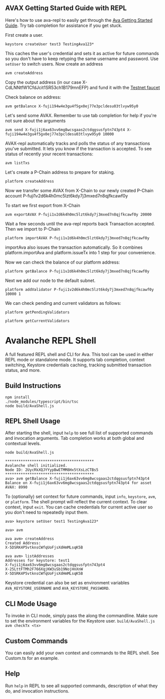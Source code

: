 ## AVAX Getting Started Guide with REPL
Here's how to use ava-repl to easily get through the [Ava Getting Started Guide](https://docs.avax.network/v1.0/en/quickstart/ava-getting-started/). Try tab completion for assistance if you get stuck.

First create a user.
```
keystore createUser test3 TestingAva123*
```

This caches the user's credential and sets it as active for future commands so you don't have to keep retyping the same username and password. Use `setUser` to switch users. Now create an address
```
avm createAddress
```

Copy the output address (in our case X-CdLNNtfW1CfdJcit1SR53ch1B179mnEFP) and fund it with the [Testnet faucet](https://faucet.avax.network/)

Check balance on address:
```
avm getBalance X-fuji194w4e3gu4f5gx0ej77e3pcldesu03tlvyw95y0
``` 
Let's send some AVAX. Remember to use tab completion for help if you're not sure about the arguments
```
avm send X-fuji1j6ax63vv6mg8wcsgaas2ctdqgsusfptn743pt4 X-fuji194w4e3gu4f5gx0ej77e3pcldesu03tlvyw95y0 10000
```
AVAX-repl automatically tracks and polls the status of any transactions you've submitted. It lets you know if the transaction is accepted. To see status of recently your recent transactions:
```
avm listTxs
```

Let's create a P-Chain address to prepare for staking.
```
platform createAddress
```
Now we transfer some AVAX from X-Chain to our newly created P-Chain account P-fuji1v2d6k4h0mc5lzt6kdy7j3mxed7n8qjfkcawf0y

To start we first export from X-Chain
```
avm exportAVAX P-fuji1v2d6k4h0mc5lzt6kdy7j3mxed7n8qjfkcawf0y 20000
```

Wait a few seconds until the ava-repl reports back Transaction accepted. Then we import to P-Chain
```
platform importAVAX P-fuji1v2d6k4h0mc5lzt6kdy7j3mxed7n8qjfkcawf0y
```

importAva also issues the transaction automatically. So it combines platform.importAva and platform.issueTx into 1 step for your convenience.

Now we can check the balance of our platform address:
```
platform getBalance P-fuji1v2d6k4h0mc5lzt6kdy7j3mxed7n8qjfkcawf0y
```

Next we add our node to the default subnet. 
```
platform addValidator P-fuji1v2d6k4h0mc5lzt6kdy7j3mxed7n8qjfkcawf0y 10000 1
```

We can check pending and current validators as follows:
```
platform getPendingValidators
```

```
platform getCurrentValidators
```

# Avalanche REPL Shell

A full featured REPL shell and CLI for Ava. This tool can be used in either REPL mode or standalone mode. 
It supports tab completion, context switching, Keystore credentials caching, tracking submitted transaction status, and more.

## Build Instructions
```
npm install
./node_modules/typescript/bin/tsc
node build/AvaShell.js
```

## REPL Shell Usage
After starting the shell, input `help` to see full list of supported commands and invocation arguments. Tab completion works at both global and contextual levels.
```
node build/AvaShell.js

****************************************
Avalanche shell initialized.
Node ID: 2UycRkXQJYYypBwETMM8Hx5tXsLzCTBs5
****************************************
ava> avm getBalance X-fuji1j6ax63vv6mg8wcsgaas2ctdqgsusfptn743pt4
Balance on X-fuji1j6ax63vv6mg8wcsgaas2ctdqgsusfptn743pt4 for asset AVAX: 8990
```

To (optionally) set context for future commands, input `info`, `keystore`, `avm`, or `platform`. The shell prompt will reflect the current context. To clear context, input `exit`. 
You can cache credentials for current active user so you don't need to repeatedly input them.
```
ava> keystore setUser test1 TestingAva123*

ava> avm

ava avm> createAddress
Created Address:
X-5DSRK4P5vtknsCWfqUoFjsXdHmMLsqK5B

ava avm> listAddresses
Addresses for keystore: test1
X-fuji1j6ax63vv6mg8wcsgaas2ctdqgsusfptn743pt4
X-25LttFTMh2F766XqjKW3uSb19NojHnXnW
X-5DSRK4P5vtknsCWfqUoFjsXdHmMLsqK5B
```

Keystore credential can also be set as environment variables `AVA_KEYSTORE_USERNAME` and `AVA_KEYSTORE_PASSWORD`.

## CLI Mode Usage
To invoke in CLI mode, simply pass the along the commandline. Make sure to set the environment variables for the Keystore user.
`build/AvaShell.js avm checkTx <tx>`

## Custom Commands
You can easily add your own context and commands to the REPL shell. See Custom.ts for an example.

## Help
Run `help` in REPL to see all supported commands, description of what they do, and invocation instructions.